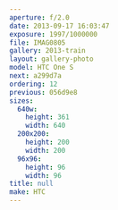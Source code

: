```yaml
---
aperture: f/2.0
date: 2013-09-17 16:03:47
exposure: 1997/1000000
file: IMAG0805
gallery: 2013-train
layout: gallery-photo
model: HTC One S
next: a299d7a
ordering: 12
previous: 056d9e8
sizes:
  640w:
    height: 361
    width: 640
  200x200:
    height: 200
    width: 200
  96x96:
    height: 96
    width: 96
title: null
make: HTC
---
```

